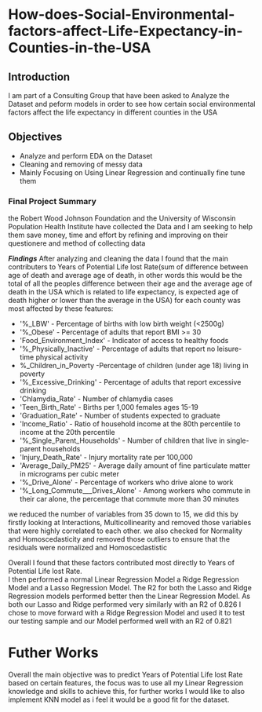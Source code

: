 # How-does-Social-Environmental-factors-affect-Life-Expectancy-in-Counties-in-the-USA
## Introduction
I am part of a Consulting Group that have been asked to Analyze the Dataset and peform models in order to see how certain social environmental factors affect the life expectancy in different counties in the USA

## Objectives
* Analyze and perform EDA on the Dataset
* Cleaning and removing of messy data 
* Mainly Focusing on Using Linear Regression and continually fine tune them

### Final Project Summary
the Robert Wood Johnson Foundation and the University of Wisconsin Population Health Institute have collected the Data and I am seeking to help them
save money, time and effort by refining and improving on their questionere and method of collecting data

**_Findings_**
After analyzing and cleaning the data I found that the main contributers to Years of Potential Life lost Rate(sum of difference between age of death and average age of death, in other words this would be the total of all the peoples difference between their age and the average age of death in the USA which is related to life expectancy, is expected age of death higher or lower than the average in the USA) for each county was most affected by these features:

* '%_LBW' - Percentage of births with low birth weight (<2500g)
* '%_Obese' - Percentage of adults that report BMI >= 30
* 'Food_Environment_Index' - Indicator of access to healthy foods 
* '%_Physically_Inactive' - Percentage of adults that report no leisure-time physical activity
*  %_Children_in_Poverty -Percentage of children (under age 18) living in poverty
* '%_Excessive_Drinking' - Percentage of adults that report excessive drinking
*  'Chlamydia_Rate' - Number of chlamydia cases
*  'Teen_Birth_Rate' - Births per 1,000 females ages 15-19
*  'Graduation_Rate' - Number of students expected to graduate
*  'Income_Ratio' - Ratio of household income at the 80th percentile to income at the 20th percentile
*  '%_Single_Parent_Households' - Number of children that live in single-parent households
*  'Injury_Death_Rate' - Injury mortality rate per 100,000
*  'Average_Daily_PM25' - Average daily amount of fine particulate matter in micrograms per cubic meter
*  '%_Drive_Alone' - Percentage of workers who drive alone to work
*  '%_Long_Commute___Drives_Alone' - Among workers who commute in their car alone, the percentage that commute more than 30 minutes


we reduced the number of variables from 35 down to 15, we did this by firstly looking at Interactions, Multicollinearity and removed those variables that were highly correlated to each other. we also checked for Normality and Homoscedasticity and removed those outliers to ensure that the residuals were normalized and Homoscedastistic

Overall I found that these factors contributed most directly to Years of Potential Life lost Rate.
<br>
I then performed a normal Linear Regression Model a Ridge Regression Model and a Lasso Regression Model. The R2 for both the Lasso and Ridge Regression models performed better then the Linear Regression Model. As both our Lasso and Ridge performed very similarly with an R2 of 0.826 I chose to move forward with a Ridge Regression Model and used it to test our testing sample and our Model performed well with an R2 of 0.821

# Futher Works
Overall the main objective was to predict Years of Potential Life lost Rate based on certain features, the focus was to use all my Linear Regression knowledge and skills to achieve this, for further works I would like to also implement KNN model as i feel it would be a good fit for the dataset.
